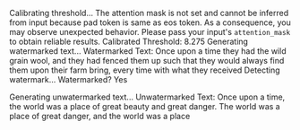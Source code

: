 Calibrating threshold...
The attention mask is not set and cannot be inferred from input because pad token is same as eos token. As a consequence, you may observe unexpected behavior. Please pass your input's `attention_mask` to obtain reliable results.
Calibrated Threshold: 8.275
Generating watermarked text...
Watermarked Text: Once upon a time they had the wild grain wool, and they had fenced them up such that they would always find them upon their farm bring, every time with what they received
Detecting watermark...
Watermarked? Yes

Generating unwatermarked text...
Unwatermarked Text: Once upon a time, the world was a place of great beauty and great danger. The world was a place of great danger, and the world was a place
